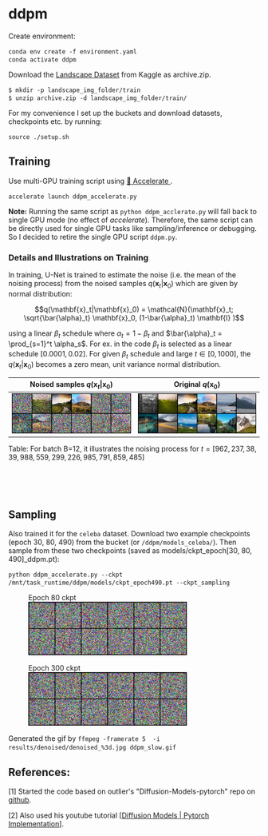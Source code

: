 # ddpm
Create environment:
```
conda env create -f environment.yaml
conda activate ddpm
```

Download the [Landscape Dataset](https://www.kaggle.com/datasets/utkarshsaxenadn/landscape-recognition-image-dataset-12k-images) from Kaggle as archive.zip.

```
$ mkdir -p landscape_img_folder/train
$ unzip archive.zip -d landscape_img_folder/train/
```

For my convenience I set up the buckets and download datasets, checkpoints etc. by running:
```
source ./setup.sh
```

## Training
Use multi-GPU training script using <a href="https://huggingface.co/docs/accelerate/">🤗 Accelerate </a>.
```
accelerate launch ddpm_accelerate.py
```
**Note:** Running the same script as `python ddpm_acclerate.py` will fall back to single GPU mode (no effect of _accelerate_). Therefore, the same script can be directly used for single GPU tasks like sampling/inference or debugging. So I decided to retire the single GPU script `ddpm.py`.


### Details and Illustrations on Training
In training, U-Net is trained to estimate the noise (i.e. the mean of the noising process) from the noised samples $q(\mathbf{x}_t|\mathbf{x}_0)$ which are given by normal distribution:

$$q(\mathbf{x}_t|\mathbf{x}_0) = \mathcal{N}(\mathbf{x}_t; \sqrt{\bar{\alpha}_t} \mathbf{x}_0, (1-\bar{\alpha}_t) \mathbf{I} )$$

using a linear $\beta_t$ schedule where $\alpha_t= 1-\beta_t$  and $\bar{\alpha}_t = \prod_{s=1}^t \alpha_s$. For ex. in the code $\beta_t$ is selected as a linear schedule $[0.0001, 0.02]$. For given $\beta_t$ schedule and large  $t \in [0,1000]$, the $q(\mathbf{x}_t|\mathbf{x}_0)$ becomes a zero mean, unit variance normal distribution.

|   Noised samples $q(\mathbf{x}_t \|\mathbf{x}_0)$   |      Original $q(\mathbf{x}_0)$           |
|:-----------------------------------------:|:------------------------------------------:|
|  ![](images/noised.png)                   |  ![](images/original.png)                  |

Table: For batch B=12, it illustrates the noising process for $t=[962, 237,  38,  39, 988, 559, 299, 226, 985, 791, 859, 485]$

<!--
<a id="Reconstruction-table"></a>
<table>
<caption style="caption-side:bottom"> Table: For batch=12, noising process for t=[962, 237,  38,  39, 988, 559, 299, 226, 985, 791, 859, 485] random iterations $$t \in [0,1000]$$ </caption>
  <tr>
    <td align="center"> Original </td>
    <td align="center"> Noised </td>
  </tr>
  <tr>
    <td> <img src="images/original.png" width="500"/> </td>
    <td> <img src="images/noised.png" width="500"/> </td>
  </tr>
</table>
-->

</br>
</br>
</br>

## Sampling
Also trained it for the `celeba` dataset. Download two example checkpoints (epoch 30, 80, 490) from the bucket (or `/ddpm/models_celeba/`). Then sample from these two checkpoints (saved as models/ckpt_epoch[30, 80, 490]_ddpm.pt):
```
python ddpm_accelerate.py --ckpt /mnt/task_runtime/ddpm/models/ckpt_epoch490.pt --ckpt_sampling
```
<figure>
<figcaption>Epoch 80 ckpt</figcaption>
<img src="images/ddpm_slow.gif" width=75%>
</figure>

<figure>
<figcaption>Epoch 300 ckpt</figcaption>
<img src="images/ddpm_slow_ckpt_epoch300.gif" width=75%>
</figure>



Generated the gif by ``ffmpeg -framerate 5  -i results/denoised/denoised_%3d.jpg ddpm_slow.gif``

## References:
[1] Started the code based on outlier's "Diffusion-Models-pytorch" repo on [github](https://github.com/dome272/Diffusion-Models-pytorch).

[2] Also used his youtube tutorial [[Diffusion Models | Pytorch Implementation](https://www.youtube.com/watch?v=TBCRlnwJtZU)].
